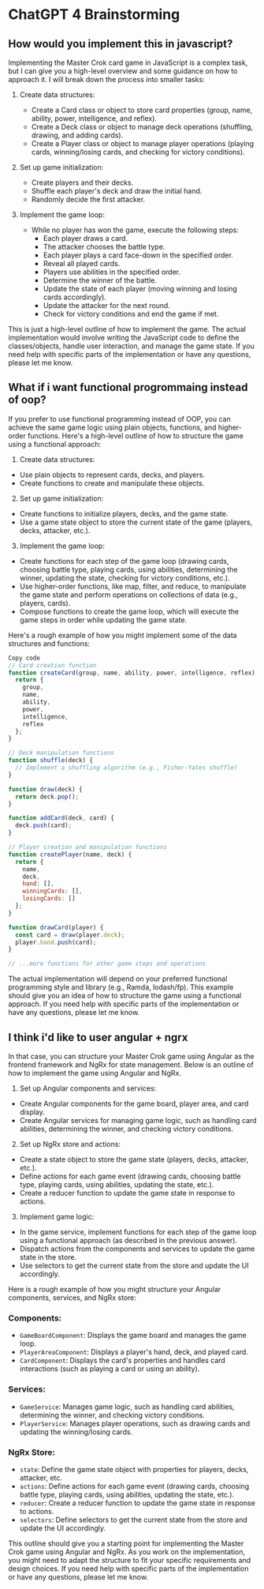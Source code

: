 # ChatGPT 4 Brainstorming

## How would you implement this in javascript?

Implementing the Master Crok card game in JavaScript is a complex task, but I can give you a high-level overview and some guidance on how to approach it. I will break down the process into smaller tasks:

1. Create data structures:

    - Create a Card class or object to store card properties (group, name, ability, power, intelligence, and reflex).
   - Create a Deck class or object to manage deck operations (shuffling, drawing, and adding cards).
    - Create a Player class or object to manage player operations (playing cards, winning/losing cards, and checking for victory conditions).

2. Set up game initialization:

   - Create players and their decks.
   - Shuffle each player's deck and draw the initial hand.
   - Randomly decide the first attacker.

3. Implement the game loop:

   - While no player has won the game, execute the following steps:
        - Each player draws a card.
        - The attacker chooses the battle type.
        - Each player plays a card face-down in the specified order.
        - Reveal all played cards.
        - Players use abilities in the specified order.
        - Determine the winner of the battle.
        - Update the state of each player (moving winning and losing cards accordingly).
        - Update the attacker for the next round.
        - Check for victory conditions and end the game if met.

This is just a high-level outline of how to implement the game. The actual implementation would involve writing the JavaScript code to define the classes/objects, handle user interaction, and manage the game state. If you need help with specific parts of the implementation or have any questions, please let me know.

## What if i want functional progrommaing instead of oop?

If you prefer to use functional programming instead of OOP, you can achieve the same game logic using plain objects, functions, and higher-order functions. Here's a high-level outline of how to structure the game using a functional approach:

1. Create data structures:

 - Use plain objects to represent cards, decks, and players.
 - Create functions to create and manipulate these objects.

2. Set up game initialization:

 - Create functions to initialize players, decks, and the game state.
 - Use a game state object to store the current state of the game (players, decks, attacker, etc.).

3. Implement the game loop:

 - Create functions for each step of the game loop (drawing cards, choosing battle type, playing cards, using abilities, determining the winner, updating the state, checking for victory conditions, etc.).
 - Use higher-order functions, like map, filter, and reduce, to manipulate the game state and perform operations on collections of data (e.g., players, cards).
 - Compose functions to create the game loop, which will execute the game steps in order while updating the game state.

Here's a rough example of how you might implement some of the data structures and functions:

```javascript
Copy code
// Card creation function
function createCard(group, name, ability, power, intelligence, reflex) {
  return {
    group,
    name,
    ability,
    power,
    intelligence,
    reflex
  };
}

// Deck manipulation functions
function shuffle(deck) {
  // Implement a shuffling algorithm (e.g., Fisher-Yates shuffle)
}

function draw(deck) {
  return deck.pop();
}

function addCard(deck, card) {
  deck.push(card);
}

// Player creation and manipulation functions
function createPlayer(name, deck) {
  return {
    name,
    deck,
    hand: [],
    winningCards: [],
    losingCards: []
  };
}

function drawCard(player) {
  const card = draw(player.deck);
  player.hand.push(card);
}

// ...more functions for other game steps and operations
```

The actual implementation will depend on your preferred functional programming style and library (e.g., Ramda, lodash/fp). This example should give you an idea of how to structure the game using a functional approach. If you need help with specific parts of the implementation or have any questions, please let me know.

## I think i'd like to user angular + ngrx

In that case, you can structure your Master Crok game using Angular as the frontend framework and NgRx for state management. Below is an outline of how to implement the game using Angular and NgRx.

1. Set up Angular components and services:

- Create Angular components for the game board, player area, and card display.
- Create Angular services for managing game logic, such as handling card abilities, determining the winner, and checking victory conditions.

2. Set up NgRx store and actions:

- Create a state object to store the game state (players, decks, attacker, etc.).
- Define actions for each game event (drawing cards, choosing battle type, playing cards, using abilities, updating the state, etc.).
- Create a reducer function to update the game state in response to actions.

3. Implement game logic:

- In the game service, implement functions for each step of the game loop using a functional approach (as described in the previous answer).
- Dispatch actions from the components and services to update the game state in the store.
- Use selectors to get the current state from the store and update the UI accordingly.

Here is a rough example of how you might structure your Angular components, services, and NgRx store:

### Components:

- `GameBoardComponent`: Displays the game board and manages the game loop.
- `PlayerAreaComponent`: Displays a player's hand, deck, and played card.
- `CardComponent`: Displays the card's properties and handles card interactions (such as playing a card or using an ability).

### Services:

- `GameService`: Manages game logic, such as handling card abilities, determining the winner, and checking victory conditions.
- `PlayerService`: Manages player operations, such as drawing cards and updating the winning/losing cards.

### NgRx Store:

- `state`: Define the game state object with properties for players, decks, attacker, etc.
- `actions`: Define actions for each game event (drawing cards, choosing battle type, playing cards, using abilities, updating the state, etc.).
- `reducer`: Create a reducer function to update the game state in response to actions.
- `selectors`: Define selectors to get the current state from the store and update the UI accordingly.

This outline should give you a starting point for implementing the Master Crok game using Angular and NgRx. As you work on the implementation, you might need to adapt the structure to fit your specific requirements and design choices. If you need help with specific parts of the implementation or have any questions, please let me know.